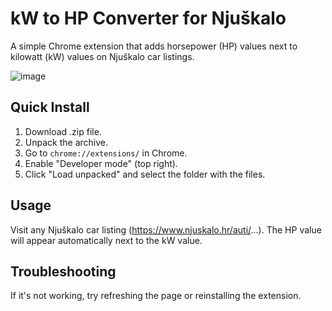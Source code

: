 # kW to HP Converter for Njuškalo

A simple Chrome extension that adds horsepower (HP) values next to kilowatt (kW) values on Njuškalo car listings.

![image](https://github.com/user-attachments/assets/ec60aa87-1beb-4006-8bfa-a73951f8f461)


## Quick Install

1. Download .zip file.
2. Unpack the archive.
3. Go to `chrome://extensions/` in Chrome.
4. Enable "Developer mode" (top right).
5. Click "Load unpacked" and select the folder with the files.

## Usage

Visit any Njuškalo car listing (https://www.njuskalo.hr/auti/...). The HP value will appear automatically next to the kW value.

## Troubleshooting

If it's not working, try refreshing the page or reinstalling the extension.
